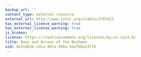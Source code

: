 ```yaml
---
backup_url: ''
content_type: external-resource
external_url: http://www.jstor.org/stable/2787413
has_external_licence_warning: true
has_external_license_warning: true
is_broken: ''
license: https://creativecommons.org/licenses/by-nc-sa/4.0/
title: Bows and Arrows of the Bushmen
uid: 4e31db3b-cdca-467a-986a-5aefbba13f76
---
```

